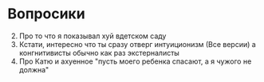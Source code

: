 # Вопросики

2. Про то что я показывал хуй  вдетском саду
3. Кстати, интересно что ты сразу отверг интуиционизм (Все версии) а конгнитивисты обычно как раз экстерналисты
4. Про Катю и ахуенное "пусть моего ребенка спасают, а я чужого не должна"